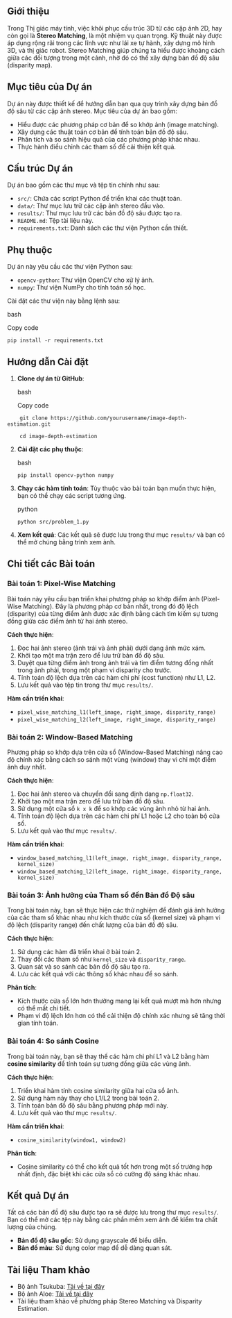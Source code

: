 Giới thiệu
----------

Trong Thị giác máy tính, việc khôi phục cấu trúc 3D từ các cặp ảnh 2D, hay còn gọi là **Stereo Matching**, là một nhiệm vụ quan trọng. Kỹ thuật này được áp dụng rộng rãi trong các lĩnh vực như lái xe tự hành, xây dựng mô hình 3D, và thị giác robot. Stereo Matching giúp chúng ta hiểu được khoảng cách giữa các đối tượng trong một cảnh, nhờ đó có thể xây dựng bản đồ độ sâu (disparity map).

Mục tiêu của Dự án
------------------

Dự án này được thiết kế để hướng dẫn bạn qua quy trình xây dựng bản đồ độ sâu từ các cặp ảnh stereo. Mục tiêu của dự án bao gồm:

-   Hiểu được các phương pháp cơ bản để so khớp ảnh (image matching).
-   Xây dựng các thuật toán cơ bản để tính toán bản đồ độ sâu.
-   Phân tích và so sánh hiệu quả của các phương pháp khác nhau.
-   Thực hành điều chỉnh các tham số để cải thiện kết quả.

Cấu trúc Dự án
--------------

Dự án bao gồm các thư mục và tệp tin chính như sau:

-   `src/`: Chứa các script Python để triển khai các thuật toán.
-   `data/`: Thư mục lưu trữ các cặp ảnh stereo đầu vào.
-   `results/`: Thư mục lưu trữ các bản đồ độ sâu được tạo ra.
-   `README.md`: Tệp tài liệu này.
-   `requirements.txt`: Danh sách các thư viện Python cần thiết.

Phụ thuộc
---------

Dự án này yêu cầu các thư viện Python sau:

-   `opencv-python`: Thư viện OpenCV cho xử lý ảnh.
-   `numpy`: Thư viện NumPy cho tính toán số học.

Cài đặt các thư viện này bằng lệnh sau:

bash

Copy code

`pip install -r requirements.txt`

Hướng dẫn Cài đặt
-----------------

1.  **Clone dự án từ GitHub**:

    bash

    Copy code
```
    git clone https://github.com/yourusername/image-depth-estimation.git
    
    cd image-depth-estimation
```


2.  **Cài đặt các phụ thuộc**:

    bash

    `pip install opencv-python numpy`

3.  **Chạy các hàm tính toán**: Tùy thuộc vào bài toán bạn muốn thực hiện, bạn có thể chạy các script tương ứng.

    python


    `python src/problem_1.py`

4.  **Xem kết quả**: Các kết quả sẽ được lưu trong thư mục `results/` và bạn có thể mở chúng bằng trình xem ảnh.

Chi tiết các Bài toán
---------------------

### Bài toán 1: Pixel-Wise Matching

Bài toán này yêu cầu bạn triển khai phương pháp so khớp điểm ảnh (Pixel-Wise Matching). Đây là phương pháp cơ bản nhất, trong đó độ lệch (disparity) của từng điểm ảnh được xác định bằng cách tìm kiếm sự tương đồng giữa các điểm ảnh từ hai ảnh stereo.

**Cách thực hiện**:

1.  Đọc hai ảnh stereo (ảnh trái và ảnh phải) dưới dạng ảnh mức xám.
2.  Khởi tạo một ma trận zero để lưu trữ bản đồ độ sâu.
3.  Duyệt qua từng điểm ảnh trong ảnh trái và tìm điểm tương đồng nhất trong ảnh phải, trong một phạm vi disparity cho trước.
4.  Tính toán độ lệch dựa trên các hàm chi phí (cost function) như L1, L2.
5.  Lưu kết quả vào tệp tin trong thư mục `results/`.

**Hàm cần triển khai**:

-   `pixel_wise_matching_l1(left_image, right_image, disparity_range)`
-   `pixel_wise_matching_l2(left_image, right_image, disparity_range)`

### Bài toán 2: Window-Based Matching

Phương pháp so khớp dựa trên cửa sổ (Window-Based Matching) nâng cao độ chính xác bằng cách so sánh một vùng (window) thay vì chỉ một điểm ảnh duy nhất.

**Cách thực hiện**:

1.  Đọc hai ảnh stereo và chuyển đổi sang định dạng `np.float32`.
2.  Khởi tạo một ma trận zero để lưu trữ bản đồ độ sâu.
3.  Sử dụng một cửa sổ `k x k` để so khớp các vùng ảnh nhỏ từ hai ảnh.
4.  Tính toán độ lệch dựa trên các hàm chi phí L1 hoặc L2 cho toàn bộ cửa sổ.
5.  Lưu kết quả vào thư mục `results/`.

**Hàm cần triển khai**:

-   `window_based_matching_l1(left_image, right_image, disparity_range, kernel_size)`
-   `window_based_matching_l2(left_image, right_image, disparity_range, kernel_size)`

### Bài toán 3: Ảnh hưởng của Tham số đến Bản đồ Độ sâu

Trong bài toán này, bạn sẽ thực hiện các thử nghiệm để đánh giá ảnh hưởng của các tham số khác nhau như kích thước cửa sổ (kernel size) và phạm vi độ lệch (disparity range) đến chất lượng của bản đồ độ sâu.

**Cách thực hiện**:

1.  Sử dụng các hàm đã triển khai ở bài toán 2.
2.  Thay đổi các tham số như `kernel_size` và `disparity_range`.
3.  Quan sát và so sánh các bản đồ độ sâu tạo ra.
4.  Lưu các kết quả với các thông số khác nhau để so sánh.

**Phân tích**:

-   Kích thước cửa sổ lớn hơn thường mang lại kết quả mượt mà hơn nhưng có thể mất chi tiết.
-   Phạm vi độ lệch lớn hơn có thể cải thiện độ chính xác nhưng sẽ tăng thời gian tính toán.

### Bài toán 4: So sánh Cosine

Trong bài toán này, bạn sẽ thay thế các hàm chi phí L1 và L2 bằng hàm **cosine similarity** để tính toán sự tương đồng giữa các vùng ảnh.

**Cách thực hiện**:

1.  Triển khai hàm tính cosine similarity giữa hai cửa sổ ảnh.
2.  Sử dụng hàm này thay cho L1/L2 trong bài toán 2.
3.  Tính toán bản đồ độ sâu bằng phương pháp mới này.
4.  Lưu kết quả vào thư mục `results/`.

**Hàm cần triển khai**:

-   `cosine_similarity(window1, window2)`

**Phân tích**:

-   Cosine similarity có thể cho kết quả tốt hơn trong một số trường hợp nhất định, đặc biệt khi các cửa sổ có cường độ sáng khác nhau.

Kết quả Dự án
-------------

Tất cả các bản đồ độ sâu được tạo ra sẽ được lưu trong thư mục `results/`. Bạn có thể mở các tệp này bằng các phần mềm xem ảnh để kiểm tra chất lượng của chúng.

-   **Bản đồ độ sâu gốc**: Sử dụng grayscale để biểu diễn.
-   **Bản đồ màu**: Sử dụng color map để dễ dàng quan sát.

Tài liệu Tham khảo
------------------

-   Bộ ảnh Tsukuba: [Tải về tại đây](https://drive.google.com/file/d/14gf8bcym_lTcvjZQmg8kwq3aXkENBxMQ/view?usp=sharing)
-   Bộ ảnh Aloe: [Tải về tại đây](https://drive.google.com/file/d/1wxmiUdqMciuTOs0ouKEISl8-iTVXdOWn/view?usp=sharing)
-   Tài liệu tham khảo về phương pháp Stereo Matching và Disparity Estimation.